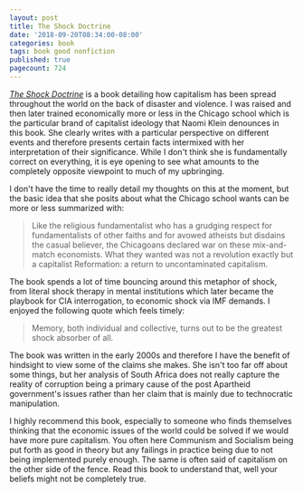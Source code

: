 ```yaml
---
layout: post
title: The Shock Doctrine
date: '2018-09-20T08:34:00-08:00'
categories: book
tags: book good nonfiction
published: true
pagecount: 724
---
```


[*The Shock Doctrine*][book-amaz] is a book detailing how capitalism has been spread throughout the
world on the back of disaster and violence. I was raised and then later trained economically
more or less in the Chicago school which is the particular brand of capitalist ideology that Naomi
Klein denounces in this book. She clearly writes with a particular perspective on different events
and therefore presents certain facts intermixed with her interpretation of their significance. While
I don't think she is fundamentally correct on everything, it is eye opening to see what amounts to
the completely opposite viewpoint to much of my upbringing.

I don't have the time to really detail my thoughts on this at the moment, but the basic idea that
she posits about what the Chicago school wants can be more or less summarized with:

> Like the religious fundamentalist who has a grudging respect for fundamentalists of other faiths
> and for avowed atheists but disdains the casual believer, the Chicagoans declared war on these
> mix-and-match economists. What they wanted was not a revolution exactly but a capitalist
> Reformation: a return to uncontaminated capitalism.

The book spends a lot of time bouncing around this metaphor of shock, from literal shock therapy in
mental institutions which later became the playbook for CIA interrogation, to economic shock via IMF
demands. I enjoyed the following quote which feels timely:

> Memory, both individual and collective, turns out to be the greatest shock absorber of all.

The book was written in the early 2000s and therefore I have the benefit of hindsight to view some
of the claims she makes. She isn't too far off about some things, but her analysis of South Africa
does not really capture the reality of corruption being a primary cause of the post Apartheid
government's issues rather than her claim that is mainly due to technocratic manipulation.

I highly recommend this book, especially to someone who finds themselves thinking that the economic
issues of the world could be solved if we would have more pure capitalism. You often here Communism
and Socialism being put forth as good in theory but any failings in practice being due to not being
implemented purely enough. The same is often said of capitalism on the other side of the fence. Read
this book to understand that, well your beliefs might not be completely true.

[book-amaz]:      http://a.co/d/1yWVJiW
